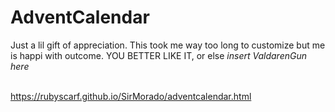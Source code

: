 # AdventCalendar

Just a lil gift of appreciation. 
This took me way too long to customize but me is happi with outcome.
YOU BETTER LIKE IT, or else *insert ValdarenGun here*

<br>https://rubyscarf.github.io/SirMorado/adventcalendar.html
